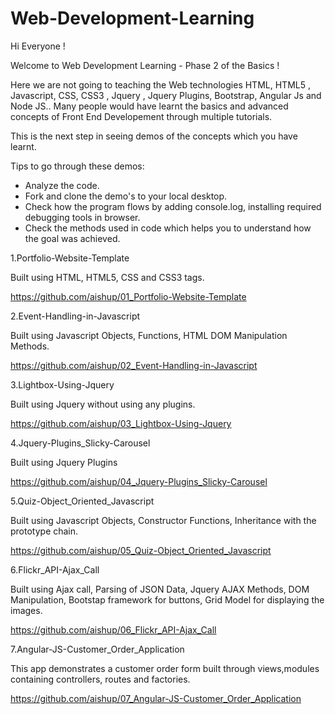 # Web-Development-Learning

Hi Everyone !

Welcome to Web Development Learning - Phase 2 of the Basics !

Here we are not going to teaching the Web technologies HTML, HTML5 , Javascript, CSS, CSS3 , Jquery , Jquery Plugins, Bootstrap, Angular Js and Node JS.. Many people would have learnt the basics and advanced concepts of Front End Developement through multiple tutorials.

This is the next step in seeing demos of the concepts which you have learnt. 

Tips to go through these demos:
- Analyze the code.
- Fork and clone the demo's to your local desktop.
- Check how the program flows by adding console.log, installing required debugging tools in browser.
- Check the methods used in code which helps you to understand how the goal was achieved.

1.Portfolio-Website-Template

Built using HTML, HTML5, CSS and CSS3 tags.

https://github.com/aishup/01_Portfolio-Website-Template

2.Event-Handling-in-Javascript

Built using Javascript Objects, Functions, HTML DOM Manipulation Methods.

https://github.com/aishup/02_Event-Handling-in-Javascript

3.Lightbox-Using-Jquery

Built using Jquery without using any plugins.

https://github.com/aishup/03_Lightbox-Using-Jquery

4.Jquery-Plugins_Slicky-Carousel

Built using Jquery Plugins 

https://github.com/aishup/04_Jquery-Plugins_Slicky-Carousel

5.Quiz-Object_Oriented_Javascript

Built using Javascript Objects, Constructor Functions, Inheritance with the prototype chain.

https://github.com/aishup/05_Quiz-Object_Oriented_Javascript

6.Flickr_API-Ajax_Call

Built using Ajax call, Parsing of JSON Data, Jquery AJAX Methods, DOM Manipulation, Bootstap framework for buttons, Grid Model for displaying the images.

https://github.com/aishup/06_Flickr_API-Ajax_Call

7.Angular-JS-Customer_Order_Application

This app demonstrates a customer order form built through views,modules containing controllers, routes and factories.

https://github.com/aishup/07_Angular-JS-Customer_Order_Application


